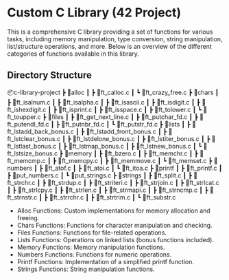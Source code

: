 # Custom C Library (42 Project)

This is a comprehensive C library providing a set of functions for various tasks, including memory manipulation, type conversion, string manipulation, list/structure operations, and more. Below is an overview of the different categories of functions available in this library.

## Directory Structure

📦c-library-project
┣ 📂alloc
┃ ┣ 📜ft_calloc.c
┃ ┗ 📜ft_crazy_free.c
┣ 📂chars
┃ ┣ 📜ft_isalnum.c
┃ ┣ 📜ft_isalpha.c
┃ ┣ 📜ft_isascii.c
┃ ┣ 📜ft_isdigit.c
┃ ┣ 📜ft_ishexdigit.c
┃ ┣ 📜ft_isprint.c
┃ ┣ 📜ft_isspace.c
┃ ┣ 📜ft_tolower.c
┃ ┗ 📜ft_toupper.c
┣ 📂files
┃ ┣ 📜ft_get_next_line.c
┃ ┣ 📜ft_putchar_fd.c
┃ ┣ 📜ft_putendl_fd.c
┃ ┣ 📜ft_putnbr_fd.c
┃ ┗ 📜ft_putstr_fd.c
┣ 📂lists
┃ ┣ 📜ft_lstadd_back_bonus.c
┃ ┣ 📜ft_lstadd_front_bonus.c
┃ ┣ 📜ft_lstclear_bonus.c
┃ ┣ 📜ft_lstdelone_bonus.c
┃ ┣ 📜ft_lstiter_bonus.c
┃ ┣ 📜ft_lstlast_bonus.c
┃ ┣ 📜ft_lstmap_bonus.c
┃ ┣ 📜ft_lstnew_bonus.c
┃ ┗ 📜ft_lstsize_bonus.c
┣ 📂memory
┃ ┣ 📜ft_bzero.c
┃ ┣ 📜ft_memchr.c
┃ ┣ 📜ft_memcmp.c
┃ ┣ 📜ft_memcpy.c
┃ ┣ 📜ft_memmove.c
┃ ┗ 📜ft_memset.c
┣ 📂numbers
┃ ┣ 📜ft_atof.c
┃ ┣ 📜ft_atoi.c
┃ ┗ 📜ft_itoa.c
┣ 📂printf
┃ ┣ 📜ft_printf.c
┃ ┣ 📜put_numbers.c
┃ ┗ 📜put_strings.c
┣ 📂strings
┃ ┣ 📜ft_split.c
┃ ┣ 📜ft_strchr.c
┃ ┣ 📜ft_strdup.c
┃ ┣ 📜ft_striteri.c
┃ ┣ 📜ft_strjoin.c
┃ ┣ 📜ft_strlcat.c
┃ ┣ 📜ft_strlcpy.c
┃ ┣ 📜ft_strlen.c
┃ ┣ 📜ft_strmapi.c
┃ ┣ 📜ft_strncmp.c
┃ ┣ 📜ft_strnstr.c
┃ ┣ 📜ft_strrchr.c
┃ ┣ 📜ft_strtrim.c
┃ ┗ 📜ft_substr.c

- Alloc Functions: Custom implementations for memory allocation and freeing.
- Chars Functions: Functions for character manipulation and checking.
- Files Functions: Functions for file-related operations.
- Lists Functions: Operations on linked lists (bonus functions included).
- Memory Functions: Memory manipulation functions.
- Numbers Functions: Functions for numeric operations.
- Printf Functions: Implementation of a simplified printf function.
- Strings Functions: String manipulation functions.

